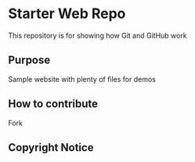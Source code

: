 # Starter Web Repo

This repository is for showing how Git and GitHub work

## Purpose

Sample website with plenty of files for demos

## How to contribute
Fork

## Copyright Notice